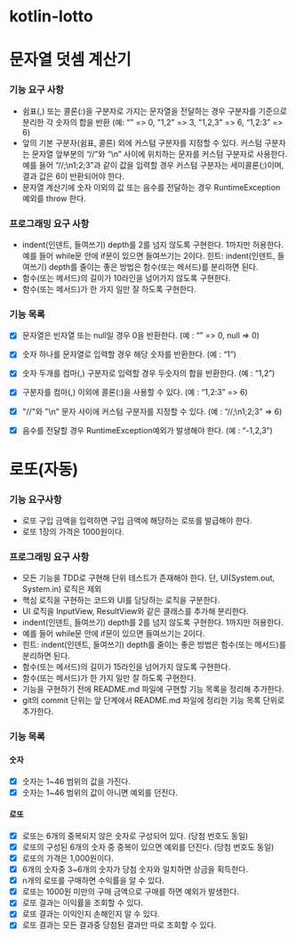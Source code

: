 # kotlin-lotto

# 문자열 덧셈 계산기

### 기능 요구 사항
- 쉼표(,) 또는 콜론(:)을 구분자로 가지는 문자열을 전달하는 경우 구분자를 기준으로 분리한 각 숫자의 합을 반환 (예: “” => 0, "1,2" => 3, "1,2,3" => 6, “1,2:3” => 6)
- 앞의 기본 구분자(쉼표, 콜론) 외에 커스텀 구분자를 지정할 수 있다. 커스텀 구분자는 문자열 앞부분의 “//”와 “\n” 사이에 위치하는 문자를 커스텀 구분자로 사용한다. 예를 들어 “//;\n1;2;3”과 같이 값을 입력할 경우 커스텀 구분자는 세미콜론(;)이며, 결과 값은 6이 반환되어야 한다.
- 문자열 계산기에 숫자 이외의 값 또는 음수를 전달하는 경우 RuntimeException 예외를 throw 한다.

### 프로그래밍 요구 사항

- indent(인덴트, 들여쓰기) depth를 2를 넘지 않도록 구현한다. 1까지만 허용한다.
예를 들어 while문 안에 if문이 있으면 들여쓰기는 2이다.
힌트: indent(인덴트, 들여쓰기) depth를 줄이는 좋은 방법은 함수(또는 메서드)를 분리하면 된다.
- 함수(또는 메서드)의 길이가 10라인을 넘어가지 않도록 구현한다.
- 함수(또는 메서드)가 한 가지 일만 잘 하도록 구현한다.

### 기능 목록

- [x] 문자열은 빈자열 또는 null일 경우 0을 반환한다. (예 : “” => 0, null => 0)
- [x] 숫자 하나를 문자열로 입력할 경우 해당 숫자를 반환한다. (예 : “1”)
- [x] 숫자 두개를 컴마(,) 구분자로 입력할 경우 두숫자의 합을 반환한다. (예 : “1,2”)
- [x] 구분자를 컴마(,) 이외에 콜론(:)을 사용할 수 있다. (예 : “1,2:3” => 6)
- [x] "//"와 "\n" 문자 사이에 커스텀 구분자를 지정할 수 있다.  (예 : “//;\n1;2;3” => 6)
- [x] 음수를 전달할 경우 RuntimeException예외가 발생해야 한다. (예 : “-1,2,3”)


# 로또(자동)

### 기능 요구사항
- 로또 구입 금액을 입력하면 구입 금액에 해당하는 로또를 발급해야 한다.
- 로또 1장의 가격은 1000원이다.


### 프로그래밍 요구 사항
- 모든 기능을 TDD로 구현해 단위 테스트가 존재해야 한다. 단, UI(System.out, System.in) 로직은 제외
- 핵심 로직을 구현하는 코드와 UI를 담당하는 로직을 구분한다.
- UI 로직을 InputView, ResultView와 같은 클래스를 추가해 분리한다.
- indent(인덴트, 들여쓰기) depth를 2를 넘지 않도록 구현한다. 1까지만 허용한다.
- 예를 들어 while문 안에 if문이 있으면 들여쓰기는 2이다.
- 힌트: indent(인덴트, 들여쓰기) depth를 줄이는 좋은 방법은 함수(또는 메서드)를 분리하면 된다.
- 함수(또는 메서드)의 길이가 15라인을 넘어가지 않도록 구현한다.
- 함수(또는 메서드)가 한 가지 일만 잘 하도록 구현한다.
- 기능을 구현하기 전에 README.md 파일에 구현할 기능 목록을 정리해 추가한다.
- git의 commit 단위는 앞 단계에서 README.md 파일에 정리한 기능 목록 단위로 추가한다.


### 기능 목록

#### 숫자
- [x] 숫자는 1~46 범위의 값을 가진다.
- [x] 숫자는 1~46 범위의 값이 아니면 예외를 던진다.

#### 로또
- [x] 로또는 6개의 중복되지 않은 숫자로 구성되어 있다. (당첨 번호도 동일)
- [x] 로또의 구성된 6개의 숫자 중 중복이 있으면 예외를 던진다. (당첨 번호도 동일)
- [x] 로또의 가격은 1,000원이다.
- [x] 6개의 숫자중 3~6개의 숫자가 당첨 숫자와 일치하면 상금을 획득한다.
- [x] n개의 로또를 구매하면 수익률을 알 수 있다.
- [x] 로또는 1000원 미만의 구매 금액으로 구매를 하면 예외가 발생한다.
- [x] 로또 결과는 이익률을 조회할 수 있다.
- [x] 로또 결과는 이익인지 손해인지 알 수 있다.
- [x] 로또 결과는 모든 결과중 당첨된 결과만 따로 조회할 수 있다.
